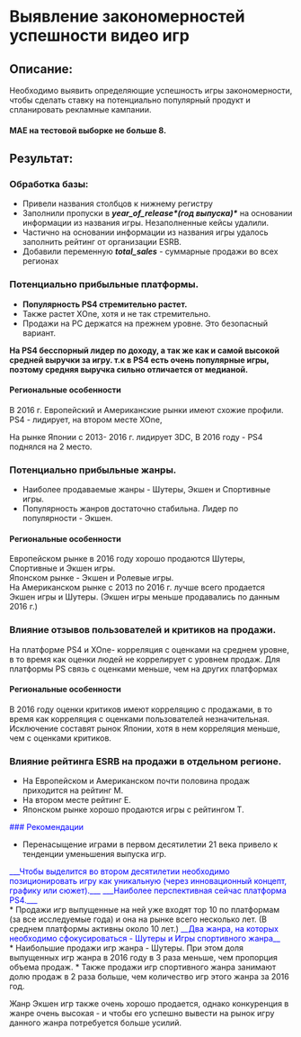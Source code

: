 # Выявление закономерностей успешности видео игр

## Описание:
Необходимо выявить определяющие успешность игры закономерности, чтобы сделать ставку на потенциально популярный продукт и спланировать рекламные кампании.

#### MAE на тестовой выборке не больше 8.

## Результат:

### Обработка базы:

* Привели названия столбцов к нижнему регистру 
* Заполнили пропуски в ___year_of_release*(год выпуска)*___ на основании информации из названия игры. Незаполненные кейсы удалили.
* Частично на основании информации из названия игры удалось заполнить рейтинг от организации ESRB. 
* Добавили переменную ___total_sales___ - суммарные продажи во всех регионах 

### Потенциально прибыльные платформы.

* __Популярность PS4 стремительно растет.__
* Также растет XOne, хотя и не так стремительно.
* Продажи на PC держатся на прежнем уровне. Это безопасный вариант.

__На PS4 бесспорный лидер по доходу, а так же как и самой высокой средней выручки за игру.
т.к в PS4 есть очень популярные игры, поэтому средняя выручка сильно отличается от медианой.__

#### Региональные особенности 

В 2016 г. Европейский и Американские рынки имеют схожие профили.
PS4 - лидирует, на втором месте XOne,

На рынке Японии с 2013- 2016 г. лидирует 3DC,
В 2016 году - PS4 поднялся на 2 место.

### Потенциально прибыльные жанры.

* Наиболее продаваемые жанры -  Шутеры, Экшен и Cпортивные игры.
* Популярность жанров достаточно стабильна. Лидер по популярности - Экшен.

#### Региональные особенности

Европейском рынке в 2016 году хорошо продаются Шутеры, Спортивные и Экшен игры.<br>
Японском рынке  -  Экшен и Ролевые игры.<br>
На Американском рынке с 2013 по 2016 г. лучше всего продается Экшен игры и Шутеры. (Экшен игры меньше продавались по данным 2016 г.)


### Влияние отзывов пользователей и критиков на продажи.


На платформе PS4 и XOne- корреляция с оценками на среднем уровне, в то время как оценки людей не коррелирует с уровнем продаж. 
Для платформы PS связь с оценками меньше, чем на других платформах

#### Региональные особенности
В 2016 году оценки критиков имеют корреляцию с продажами, в то время как корреляция с оценками пользователей незначительная.
Исключение составят рынок Японии, хотя в нем корреляция меньше, чем с оценками критиков.

### Влияние рейтинга ESRB на продажи в отдельном регионе.

* На Европейском и Американском почти половина продаж приходится на рейтинг М. <br>
* На втором месте рейтинг E. <br>
* Японском рынке хорошо продаются игры с рейтингом T. <br>

<font color='blue'> 
### Рекомендации 
</font>

* Перенасыщение играми в первом десятилетии 21 века привело к тенденции уменьшения выпуска игр.

<font color='blue'> 
___Чтобы выделится во втором десятилетии  необходимо позиционировать игру как уникальную (через инновационный концепт, графику или сюжет).___
</font>


 <font color='blue'> 
    ___Наиболее перспективная сейчас платформа PS4.___ 
    </font><br>
* Продажи игр выпущенные на ней уже входят тоp 10 по платформам (за все исследуемые года) и она на рынке всего несколько лет. (В среднем платформы активны около 10 лет.)


<font color='blue'> 
__Два жанра, на которых необходимо сфокусироваться - Шутеры и Игры спортивного жанра__
</font><br>
* Наибольшие продажи игр жанра - Шутеры. При этом доля выпущенных игр  жанра в 2016 году в 3 раза меньше, чем пропорция объема продаж.
* Также продажи игр спортивного жанра занимают долю продаж  в 2 раза больше, чем количество игр этого жанра за 2016 год.

Жанр Экшен игр также очень хорошо продается, однако конкуренция в жанре очень высокая - и чтобы его успешно вывести на рынок игру данного жанра потребуется больше усилий.

